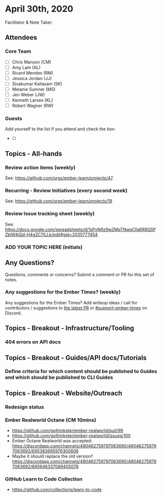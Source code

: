 # April 30th, 2020

Facilitator & Note Taker: 

## Attendees

### Core Team
- [ ]  Chris Manson (CM)
- [ ]  Amy Lam (AL)
- [ ]  Ricard Mendes (RM)
- [ ]  Jessica Jordan (JJ)
- [ ]  Sivakumar Kailasam (SK)
- [ ]  Melanie Sumner (MS)
- [ ]  Jen Weber (JW)
- [ ]  Kenneth Larsen (KL)
- [ ]  Robert Wagner (RW)

### Guests

Add yourself to the list if you attend and check the box:

- [ ]

## Topics - All-hands

### Review action items (weekly)
See: https://github.com/orgs/ember-learn/projects/47.

### Recurring - Review Initiatives (every second week)
See: https://github.com/orgs/ember-learn/projects/19

### Review Issue tracking sheet (weekly)
See: https://docs.google.com/spreadsheets/d/1sPyN9z9wZMpTNwqCfa6R9QSPZkIW4iQd-H4gZC7ILLk/edit#gid=2035777454

### ADD YOUR TOPIC HERE (initials)

## Any Questions?
Questions, comments or concerns? Submit a comment or PR for this set of notes.

### Any suggestions for the Ember Times? (weekly)
Any suggestions for the Ember Times? Add writeup ideas / call for contributors / suggestions to [the latest PR](https://github.com/ember-learn/ember-blog/pulls?q=is%3Aopen+is%3Apr+label%3A%22%F0%9F%97%9E+embertimes%22%20or%20#support-ember-times) or [#support-ember-times](https://discordapp.com/channels/480462759797063690/485450546887786506) on Discord.

## Topics - Breakout - Infrastructure/Tooling

### 404 errors on API docs

## Topics - Breakout - Guides/API docs/Tutorials

### Define criteria for which content should be published to Guides and which should be published to CLI Guides

## Topics - Breakout - Website/Outreach

### Redesign status

### Ember Realworld Octane (CM 10mins)

- https://github.com/gothinkster/ember-realworld/pull/99
- https://github.com/gothinkster/ember-realworld/issues/100
- Ember Octane Realworld was accepted: https://discordapp.com/channels/480462759797063690/480462759797063692/695383695976300606
- Maybe it should replace the old version? https://discordapp.com/channels/480462759797063690/480462759797063692/695646337089405078
### GitHub Learn to Code Collection
- https://github.com/collections/learn-to-code
